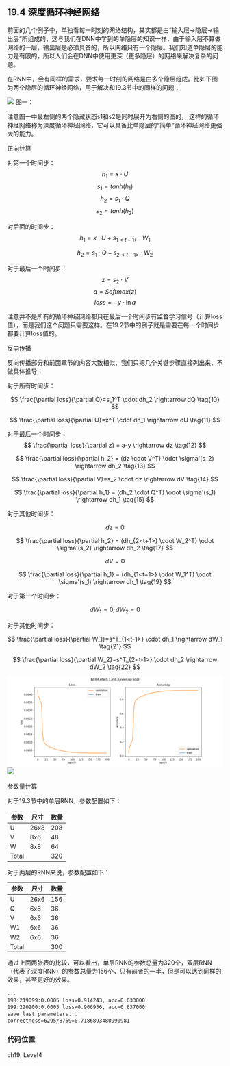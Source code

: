 <!--Copyright © Microsoft Corporation. All rights reserved.
  适用于[License](https://github.com/Microsoft/ai-edu/blob/master/LICENSE.md)版权许可-->

## 19.4 深度循环神经网络

前面的几个例子中，单独看每一时刻的网络结构，其实都是由“输入层->隐层->输出层”所组成的，这与我们在DNN中学到的单隐层的知识一样，由于输入层不算做网络的一层，输出层是必须具备的，所以网络只有一个隐层。我们知道单隐层的能力是有限的，所以人们会在DNN中使用更深（更多隐层）的网络来解决复杂的问题。

在RNN中，会有同样的需求，要求每一时刻的网络是由多个隐层组成。比如下图为两个隐层的循环神经网络，用于解决和19.3节中的同样的问题：

<img src="../Images/19/deep_rnn_net.png"/>
图一：

注意图一中最左侧的两个隐藏状态s1和s2是同时展开为右侧的图的，
这样的循环神经网络称为深度循环神经网络，它可以具备比单隐层的“简单”循环神经网络更强大的能力。



正向计算


对第一个时间步：
$$
h_1 = x \cdot U \tag{1}
$$
$$
s_1 = tanh(h_1) \tag{2}
$$
$$
h_2 = s_1 \cdot Q \tag{3}
$$
$$
s_2 = tanh(h_2) \tag{4}
$$

对后面的时间步：
$$
h_1 = x \cdot U + s_{1<t-1>} \cdot W_1 \tag{5}
$$

$$
h_2 = s_1 \cdot Q + s_{2<t-1>} \cdot W_2 \tag{6}
$$

对于最后一个时间步：
$$
z = s_2 \cdot V \tag{7}
$$
$$
a = Softmax(z) \tag{8}
$$
$$
loss = -y \cdot \ln a \tag{9}
$$

注意并不是所有的循环神经网络都只在最后一个时间步有监督学习信号（计算loss值），而是我们这个问题只需要这样。在19.2节中的例子就是需要在每一个时间步都要计算loss值的。

反向传播

反向传播部分和前面章节的内容大致相似，我们只把几个关键步骤直接列出来，不做具体推导：

对于所有时间步：

$$
\frac{\partial loss}{\partial Q}=s_1^T \cdot dh_2 \rightarrow dQ \tag{10}
$$

$$
\frac{\partial loss}{\partial U}=x^T \cdot dh_1 \rightarrow dU \tag{11}
$$

对于最后一个时间步：
$$
\frac{\partial loss}{\partial z} = a-y \rightarrow dz \tag{12}
$$

$$
\frac{\partial loss}{\partial h_2} = (dz \cdot V^T) \odot \sigma'(s_2) \rightarrow dh_2 \tag{13}
$$

$$
\frac{\partial loss}{\partial V}=s_2 \cdot dz \rightarrow dV \tag{14}
$$

$$
\frac{\partial loss}{\partial h_1} = (dh_2 \cdot Q^T) \odot \sigma'(s_1) \rightarrow dh_1 \tag{15}
$$

对于其他时间步：

$$
dz = 0 \tag{16}
$$

$$
\frac{\partial loss}{\partial h_2} = (dh_{2<t+1>} \cdot W_2^T) \odot \sigma'(s_2) \rightarrow dh_2 \tag{17}
$$

$$
dV = 0 \tag{18}
$$

$$
\frac{\partial loss}{\partial h_1} = (dh_{1<t+1>} \cdot W_1^T) \odot \sigma'(s_1) \rightarrow dh_1 \tag{19}
$$

对于第一个时间步：

$$
dW_1 = 0, dW_2 = 0 \tag{20}
$$

对于其他时间步：

$$
\frac{\partial loss}{\partial W_1}=s^T_{1<t-1>} \cdot dh_1 \rightarrow dW_1 \tag{21}
$$

$$
\frac{\partial loss}{\partial W_2}=s^T_{2<t-1>} \cdot dh_2 \rightarrow dW_2 \tag{22}
$$


<img src="../Images/19/deep_rnn_loss.png"/>
<img src="../Images/19/deep_rnn_result.png"/>


参数量计算

对于19.3节中的单层RNN，参数配置如下：

|参数|尺寸|数量|
|---|---|---|
|U|26x8|208|
|V|8x6|48|
|W|8x8|64|
|Total||320|

对于两层的RNN来说，参数配置如下：

|参数|尺寸|数量|
|---|---|---|
|U|26x6|156|
|Q|6x6|36|
|V|6x6|36|
|W1|6x6|36|
|W2|6x6|36|
|Total||300|

通过上面两张表的比较，可以看出，单层RNN的参数总量为320个，双层RNN（代表了深度RNN）的参数总量为156个，只有前者的一半，但是可以达到同样的效果，甚至更好的效果。


```
...
198:219099:0.0005 loss=0.914243, acc=0.633000
199:220200:0.0005 loss=0.906956, acc=0.637000
save last parameters...
correctness=6295/8759=0.7186893480990981
```


### 代码位置

ch19, Level4
